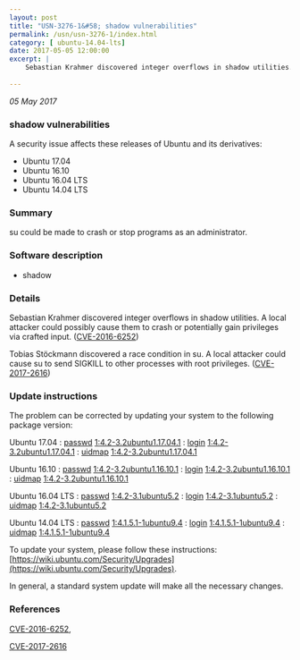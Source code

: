 ```yaml
---
layout: post
title: "USN-3276-1&#58; shadow vulnerabilities"
permalink: /usn/usn-3276-1/index.html
category: [ ubuntu-14.04-lts]
date: 2017-05-05 12:00:00
excerpt: |
    Sebastian Krahmer discovered integer overflows in shadow utilities. A local attacker could possibly cause them to crash or potentially gain privileges via crafted input. ([CVE-2016-6252](http://people.ubuntu.com/~ubuntu-security/cve/CVE-2016-6252))
    
--- 
```

 
 

*05 May 2017*

### shadow vulnerabilities

A security issue affects these releases of Ubuntu and its derivatives:

* Ubuntu 17.04
* Ubuntu 16.10
* Ubuntu 16.04 LTS
* Ubuntu 14.04 LTS

### Summary

su could be made to crash or stop programs as an administrator. 

### Software description

* shadow 

### Details

Sebastian Krahmer discovered integer overflows in shadow utilities. A local attacker could possibly cause them to crash or potentially gain privileges via crafted input. ([CVE-2016-6252](http://people.ubuntu.com/~ubuntu-security/cve/CVE-2016-6252))

Tobias Stöckmann discovered a race condition in su. A local attacker could cause su to send SIGKILL to other processes with root privileges. ([CVE-2017-2616](http://people.ubuntu.com/~ubuntu-security/cve/CVE-2017-2616)) 

### Update instructions

The problem can be corrected by updating your system to the following package version:

Ubuntu 17.04
 : [passwd](https://launchpad.net/ubuntu/+source/shadow) <span> [1:4.2-3.2ubuntu1.17.04.1](https://launchpad.net/ubuntu/+source/shadow/1:4.2-3.2ubuntu1.17.04.1) </span> 
 : [login](https://launchpad.net/ubuntu/+source/shadow) <span> [1:4.2-3.2ubuntu1.17.04.1](https://launchpad.net/ubuntu/+source/shadow/1:4.2-3.2ubuntu1.17.04.1) </span> 
 : [uidmap](https://launchpad.net/ubuntu/+source/shadow) <span> [1:4.2-3.2ubuntu1.17.04.1](https://launchpad.net/ubuntu/+source/shadow/1:4.2-3.2ubuntu1.17.04.1) </span> 

Ubuntu 16.10
 : [passwd](https://launchpad.net/ubuntu/+source/shadow) <span> [1:4.2-3.2ubuntu1.16.10.1](https://launchpad.net/ubuntu/+source/shadow/1:4.2-3.2ubuntu1.16.10.1) </span> 
 : [login](https://launchpad.net/ubuntu/+source/shadow) <span> [1:4.2-3.2ubuntu1.16.10.1](https://launchpad.net/ubuntu/+source/shadow/1:4.2-3.2ubuntu1.16.10.1) </span> 
 : [uidmap](https://launchpad.net/ubuntu/+source/shadow) <span> [1:4.2-3.2ubuntu1.16.10.1](https://launchpad.net/ubuntu/+source/shadow/1:4.2-3.2ubuntu1.16.10.1) </span> 

Ubuntu 16.04 LTS
 : [passwd](https://launchpad.net/ubuntu/+source/shadow) <span> [1:4.2-3.1ubuntu5.2](https://launchpad.net/ubuntu/+source/shadow/1:4.2-3.1ubuntu5.2) </span> 
 : [login](https://launchpad.net/ubuntu/+source/shadow) <span> [1:4.2-3.1ubuntu5.2](https://launchpad.net/ubuntu/+source/shadow/1:4.2-3.1ubuntu5.2) </span> 
 : [uidmap](https://launchpad.net/ubuntu/+source/shadow) <span> [1:4.2-3.1ubuntu5.2](https://launchpad.net/ubuntu/+source/shadow/1:4.2-3.1ubuntu5.2) </span> 

Ubuntu 14.04 LTS
 : [passwd](https://launchpad.net/ubuntu/+source/shadow) <span> [1:4.1.5.1-1ubuntu9.4](https://launchpad.net/ubuntu/+source/shadow/1:4.1.5.1-1ubuntu9.4) </span> 
 : [login](https://launchpad.net/ubuntu/+source/shadow) <span> [1:4.1.5.1-1ubuntu9.4](https://launchpad.net/ubuntu/+source/shadow/1:4.1.5.1-1ubuntu9.4) </span> 
 : [uidmap](https://launchpad.net/ubuntu/+source/shadow) <span> [1:4.1.5.1-1ubuntu9.4](https://launchpad.net/ubuntu/+source/shadow/1:4.1.5.1-1ubuntu9.4) </span> 

To update your system, please follow these instructions: [https://wiki.ubuntu.com/Security/Upgrades](https://wiki.ubuntu.com/Security/Upgrades).

In general, a standard system update will make all the necessary changes. 

### References

 
 [CVE-2016-6252](http://people.ubuntu.com/~ubuntu-security/cve/CVE-2016-6252), 

 [CVE-2017-2616](http://people.ubuntu.com/~ubuntu-security/cve/CVE-2017-2616)
 

